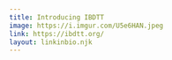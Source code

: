```yaml
---
title: Introducing IBDTT
image: https://i.imgur.com/U5e6HAN.jpeg
link: https://ibdtt.org/
layout: linkinbio.njk
---
```

